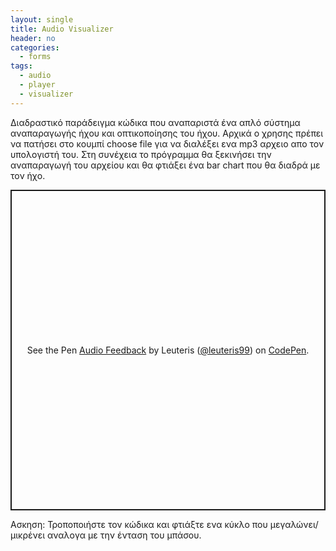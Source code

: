 ```yaml
---
layout: single
title: Audio Visualizer
header: no
categories:
  - forms
tags:
  - audio
  - player
  - visualizer
---
```


Διαδραστικό παράδειγμα κώδικα που αναπαριστά ένα απλό σύστημα αναπαραγωγής ήχου και οπτικοποίησης του ήχου. Αρχικά ο χρησης πρέπει να πατήσει στο κουμπί choose file για να διαλέξει ενα mp3 αρχειο απο τον υπολογιστή του. Στη συνέχεια το πρόγραμμα θα ξεκινήσει την αναπαραγωγή του αρχείου και θα φτιάξει ένα bar chart που θα διαδρά με τον ήχο.

<p class="codepen" data-height="513" data-theme-id="default" data-default-tab="js,result" data-user="leuteris99" data-slug-hash="eQEwzm" style="height: 513px; box-sizing: border-box; display: flex; align-items: center; justify-content: center; border: 2px solid; margin: 1em 0; padding: 1em;" data-pen-title="Audio Feedback">
  <span>See the Pen <a href="https://codepen.io/leuteris99/pen/eQEwzm">
  Audio Feedback</a> by Leuteris (<a href="https://codepen.io/leuteris99">@leuteris99</a>)
  on <a href="https://codepen.io">CodePen</a>.</span>
</p>
<script async src="https://static.codepen.io/assets/embed/ei.js"></script>

Ασκηση: Τροποποιήστε τον κώδικα και φτιάξτε ενα κύκλο που μεγαλώνει/μικρένει αναλογα με την ένταση του μπάσου.

